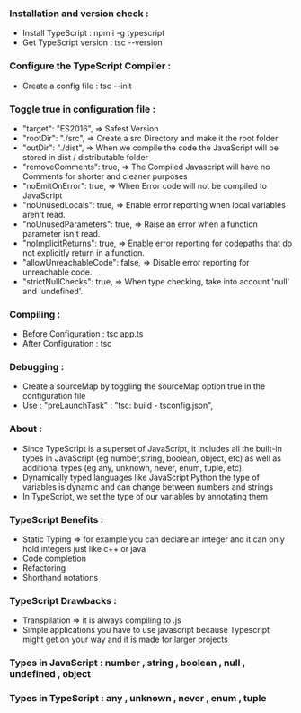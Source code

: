 ### Installation and version check :

- Install TypeScript : npm i -g typescript
- Get TypeScript version : tsc --version

### Configure the TypeScript Compiler :

- Create a config file : tsc --init

### Toggle true in configuration file :

- "target": "ES2016", => Safest Version
- "rootDir": "./src", => Create a src Directory and make it the root folder
- "outDir": "./dist", => When we compile the code the JavaScript will be stored in dist / distributable folder
- "removeComments": true, => The Compiled Javascript will have no Comments for shorter and cleaner purposes
- "noEmitOnError": true, => When Error code will not be compiled to JavaScript
- "noUnusedLocals": true, => Enable error reporting when local variables aren't read.
- "noUnusedParameters": true, => Raise an error when a function parameter isn't read.
- "noImplicitReturns": true, => Enable error reporting for codepaths that do not explicitly return in a function.
- "allowUnreachableCode": false, => Disable error reporting for unreachable code.
- "strictNullChecks": true, => When type checking, take into account 'null' and 'undefined'.

### Compiling :

- Before Configuration : tsc app.ts
- After Configuration : tsc

### Debugging :

- Create a sourceMap by toggling the sourceMap option true in the configuration file
- Use : "preLaunchTask" : "tsc: build - tsconfig.json",

### About :

- Since TypeScript is a superset of JavaScript, it includes all the built-in types in JavaScript (eg number,string, boolean, object, etc) as well as additional types (eg any, unknown, never, enum, tuple, etc).
- Dynamically typed languages like JavaScript Python the type of variables is dynamic and can change between numbers and strings
- In TypeScript, we set the type of our variables by annotating them

### TypeScript Benefits :

- Static Typing => for example you can declare an integer and it can only hold integers just like c++ or java
- Code completion
- Refactoring
- Shorthand notations

### TypeScript Drawbacks :

- Transpilation => it is always compiling to .js
- Simple applications you have to use javascript because Typescript might get on your way and it is made for larger projects

### Types in JavaScript : number , string , boolean , null , undefined , object

### Types in TypeScript : any , unknown , never , enum , tuple

